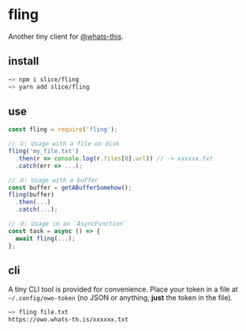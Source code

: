 # fling

Another tiny client for [@whats-this](https://whats-th.is/).

## install

```sh
~> npm i slice/fling
~> yarn add slice/fling
```

## use

```js
const fling = require('fling');

// ①: Usage with a file on disk
fling('my_file.txt')
  .then(r => console.log(r.files[0].url)) // -> xxxxxx.txt
  .catch(err => ...);

// ②: Usage with a buffer
const buffer = getABufferSomehow();
fling(buffer)
  .then(...)
  .catch(...);

// ③: Usage in an `AsyncFunction`
const task = async () => {
  await fling(...);
};
```

## cli

A tiny CLI tool is provided for convenience. Place your token in a file at
`~/.config/owo-token` (no JSON or anything, **just** the token in the file).

```sh
~> fling file.txt
https://owo.whats-th.is/xxxxxx.txt
```
